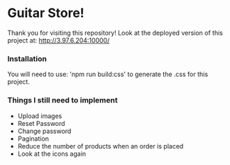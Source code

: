 # Guitar Store!

Thank you for visiting this repository!
Look at the deployed version of this project at: http://3.97.6.204:10000/

### Installation

You will need to use: 'npm run build:css' to generate the .css for this project.

### Things I still need to implement

* Upload images
* Reset Password
* Change password
* Pagination
* Reduce the number of products when an order is placed
* Look at the icons again
